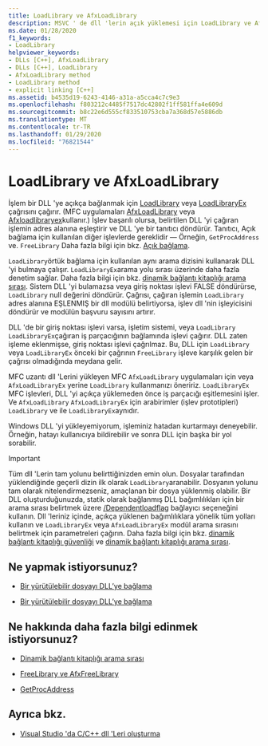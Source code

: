 ```yaml
---
title: LoadLibrary ve AfxLoadLibrary
description: MSVC ' de dll 'lerin açık yüklemesi için LoadLibrary ve AfxLoadLibrary kullanma.
ms.date: 01/28/2020
f1_keywords:
- LoadLibrary
helpviewer_keywords:
- DLLs [C++], AfxLoadLibrary
- DLLs [C++], LoadLibrary
- AfxLoadLibrary method
- LoadLibrary method
- explicit linking [C++]
ms.assetid: b4535d19-6243-4146-a31a-a5cca4c7c9e3
ms.openlocfilehash: f803212c4485f7517dc42802f1ff581ffa4e609d
ms.sourcegitcommit: b8c22e6d555cf833510753cba7a368d57e5886db
ms.translationtype: MT
ms.contentlocale: tr-TR
ms.lasthandoff: 01/29/2020
ms.locfileid: "76821544"
---
```

# <a name="loadlibrary-and-afxloadlibrary"></a>LoadLibrary ve AfxLoadLibrary

İşlem bir DLL 'ye açıkça bağlanmak için [LoadLibrary](/windows/win32/api/libloaderapi/nf-libloaderapi-loadlibraryw) veya [LoadLibraryEx](/windows/win32/api/libloaderapi/nf-libloaderapi-loadlibraryexw) çağrısını çağırır. (MFC uygulamaları [AfxLoadLibrary](../mfc/reference/application-information-and-management.md#afxloadlibrary) veya [Afxloadlibraryex](../mfc/reference/application-information-and-management.md#afxloadlibraryex)kullanır.) İşlev başarılı olursa, belirtilen DLL 'yi çağıran işlemin adres alanına eşleştirir ve DLL 'ye bir tanıtıcı döndürür. Tanıtıcı, Açık bağlama için kullanılan diğer işlevlerde gereklidir — Örneğin, `GetProcAddress` ve. `FreeLibrary` Daha fazla bilgi için bkz. [Açık bağlama](linking-an-executable-to-a-dll.md#linking-explicitly).

`LoadLibrary`örtük bağlama için kullanılan aynı arama dizisini kullanarak DLL 'yi bulmaya çalışır. `LoadLibraryEx`arama yolu sırası üzerinde daha fazla denetim sağlar. Daha fazla bilgi için bkz. [dinamik bağlantı kitaplığı arama sırası](/windows/win32/dlls/dynamic-link-library-search-order). Sistem DLL 'yi bulamazsa veya giriş noktası işlevi FALSE döndürürse, `LoadLibrary` null değerini döndürür. Çağrısı, çağıran işlemin `LoadLibrary` adres alanına EŞLENMIŞ bir dll modülü belirtiyorsa, işlev dll 'nin işleyicisini döndürür ve modülün başvuru sayısını artırır.

DLL 'de bir giriş noktası işlevi varsa, işletim sistemi, veya `LoadLibrary` `LoadLibraryEx`çağıran iş parçacığının bağlamında işlevi çağırır. DLL zaten işleme eklenmişse, giriş noktası işlevi çağrılmaz. Bu, DLL için `LoadLibrary` veya `LoadLibraryEx` önceki bir çağrının `FreeLibrary` işleve karşılık gelen bir çağrısı olmadığında meydana gelir.

MFC uzantı dll 'Lerini yükleyen MFC `AfxLoadLibrary` uygulamaları için veya `AfxLoadLibraryEx` yerine `LoadLibrary` kullanmanızı öneririz. `LoadLibraryEx` MFC işlevleri, DLL 'yi açıkça yüklemeden önce iş parçacığı eşitlemesini işler. Ve `AfxLoadLibrary` `AfxLoadLibraryEx` için arabirimler (işlev prototipleri) `LoadLibrary` ve ile `LoadLibraryEx`aynıdır.

Windows DLL 'yi yükleyemiyorum, işleminiz hatadan kurtarmayı deneyebilir. Örneğin, hatayı kullanıcıya bildirebilir ve sonra DLL için başka bir yol sorabilir.

> [!IMPORTANT]
> Tüm dll 'Lerin tam yolunu belirttiğinizden emin olun. Dosyalar tarafından yüklendiğinde geçerli dizin ilk olarak `LoadLibrary`aranabilir. Dosyanın yolunu tam olarak nitelendirmezseniz, amaçlanan bir dosya yüklenmiş olabilir. Bir DLL oluşturduğunuzda, statik olarak bağlanmış DLL bağımlılıkları için bir arama sırası belirtmek üzere [/Dependentloadflag](reference/dependentloadflag.md) bağlayıcı seçeneğini kullanın. Dll 'leriniz içinde, açıkça yüklenen bağımlılıklara yönelik tüm yolları kullanın ve `LoadLibraryEx` veya `AfxLoadLibraryEx` modül arama sırasını belirtmek için parametreleri çağırın. Daha fazla bilgi için bkz. [dinamik bağlantı kitaplığı güvenliği](/windows/win32/dlls/dynamic-link-library-security) ve [dinamik bağlantı kitaplığı arama sırası](/windows/win32/dlls/dynamic-link-library-search-order).

## <a name="what-do-you-want-to-do"></a>Ne yapmak istiyorsunuz?

- [Bir yürütülebilir dosyayı DLL’ye bağlama](linking-an-executable-to-a-dll.md#linking-implicitly)

- [Bir yürütülebilir dosyayı DLL’ye bağlama](linking-an-executable-to-a-dll.md#determining-which-linking-method-to-use)

## <a name="what-do-you-want-to-know-more-about"></a>Ne hakkında daha fazla bilgi edinmek istiyorsunuz?

- [Dinamik bağlantı kitaplığı arama sırası](/windows/win32/Dlls/dynamic-link-library-search-order)

- [FreeLibrary ve AfxFreeLibrary](freelibrary-and-afxfreelibrary.md)

- [GetProcAddress](getprocaddress.md)

## <a name="see-also"></a>Ayrıca bkz.

- [Visual Studio 'da C/C++ dll 'Leri oluşturma](dlls-in-visual-cpp.md)
